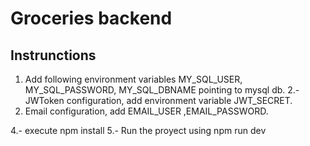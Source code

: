 # Groceries backend

## Instrunctions

1. Add following environment variables MY_SQL_USER, MY_SQL_PASSWORD, MY_SQL_DBNAME pointing to mysql db.
   2.-JWToken configuration, add environment variable JWT_SECRET.
2. Email configuration, add EMAIL_USER ,EMAIL_PASSWORD.

4.- execute npm install
5.- Run the proyect using npm run dev

